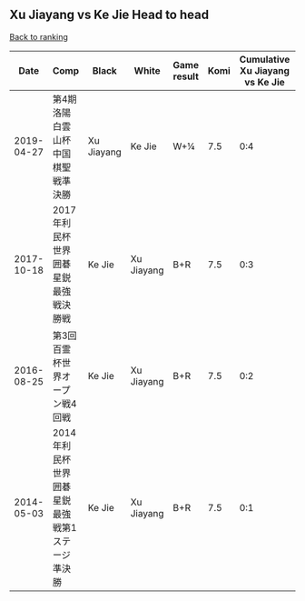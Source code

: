 ## Xu Jiayang vs Ke Jie Head to head

[Back to ranking](../../index.md)




| **Date** | **Comp** | **Black** | **White** | **Game result** | **Komi** | **Cumulative Xu Jiayang vs Ke Jie** | **Xu Jiayang streak** | **Ke Jie streak** | 
| --- | --- | --- | --- | --- | --- | --- | --- | --- |
| 2019-04-27 | 第4期洛陽白雲山杯中国棋聖戦準決勝 | Xu Jiayang | Ke Jie | W+¼ | 7.5 | 0:4 | 0 | 4 | 
| 2017-10-18 | 2017年利民杯世界囲碁星鋭最強戦決勝戦 | Ke Jie | Xu Jiayang | B+R | 7.5 | 0:3 | 0 | 3 | 
| 2016-08-25 | 第3回百霊杯世界オープン戦4回戦 | Ke Jie | Xu Jiayang | B+R | 7.5 | 0:2 | 0 | 2 | 
| 2014-05-03 | 2014年利民杯世界囲碁星鋭最強戦第1ステージ準決勝 | Ke Jie | Xu Jiayang | B+R | 7.5 | 0:1 | 0 | 1 |





